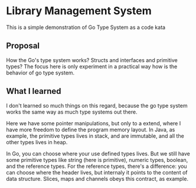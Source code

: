 # Library Management System

This is a simple demonstration of Go Type System as a code kata

## Proposal

How the Go's type system works? Structs and interfaces and primitive types?
The focus here is only experiment in a practical way how is the behavior of go type system.

## What I learned

I don't learned so much things on this regard, because the go type system works
the same way as much type systems out there.

Here we have some pointer manipulations, but only to a extend, where I have more freedom
to define the program memory layout. In Java, as example, the primitive types
lives in stack, and are immutable, and all the other types lives in heap.

In Go, you can choose where your use defined types lives. But we still have some
primitive types like string (here is primitive), numeric types, boolean, and the reference types.
For the reference types, there's a difference: you can choose where the header lives, but internaly
it points to the content of data structure. Slices, maps and channels obeys this contract, as example.
